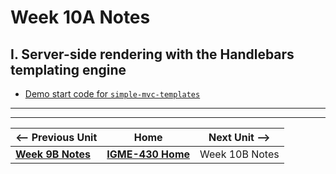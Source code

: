 # Week 10A Notes

## I. Server-side rendering with the Handlebars templating engine
- [Demo start code for `simple-mvc-templates`](https://github.com/IGM-RichMedia-at-RIT/simple-mvc-templates)
  
---
---

| <-- Previous Unit | Home | Next Unit -->
| --- | --- | --- 
|   [**Week 9B Notes**](09B.md)  |  [**IGME-430 Home**](../) | Week 10B Notes
